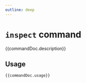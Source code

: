 ```yaml
---
outline: deep
---
```

# `inspect` command

<script setup lang="ts">
import {data as docs} from "./cli.data.js";
const commandDoc = docs.inspect.index;
</script>

{{commandDoc.description}}

## Usage
```shell-vue
{{commandDoc.usage}}
```
<div v-html="commandDoc.options"></div>
